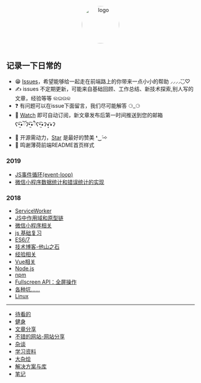 <p align="center">
	<img width="100" height="100" src="https://avatars1.githubusercontent.com/u/21290640?v=4" alt="logo" style="border-radius: 9999px;">
</p>
<p align="center">
	<a href="https://github.com/itboos/">
		<img src="https://img.shields.io/badge/itboos-%E9%9B%AA%E5%A5%87%E5%89%8D%E7%AB%AF-blue.svg?colorA=green&colorB=5c5c5c" alt="">
	</a>
</p>

## 记录一下日常的
- 😁 [Issues](https://github.com/itboos/accumulation/issues)，希望能够给一起走在前端路上的你带来一点小小的帮助 ⸝⸝⸝⸝◟̆◞̆♡
- ✍️ issues 不定期更新，可能来自基础回顾、工作总结、新技术探索,别人写的文章，经验等等 ଲଇଉକ
- ❓ 有问题可以在issue下面留言，我们尽可能解答 ⚆_⚆
- 📩 [Watch](https://github.com/itboos/accumulation/watchers) 即可自动订阅，新文章发布后第一时间推送到您的邮箱 ʕ•̫͡•ོʔ•̫͡•ཻʕ•̫͡•ʔ•͓͡•ʔ
- 💖 开源需动力，[Star](https://github.com/itboos/accumulation) 是最好的赞美 ❛‿˂̵✧
- 💖 鸣谢薄荷前端README首页样式

### 2019
- [JS事件循环(event-loop)](https://github.com/itboos/accumulation/issues/29)
- [微信小程序数据统计和错误统计的实现](https://github.com/itboos/accumulation/issues/28)
### 2018
- [ServiceWorker](https://github.com/itboos/accumulation/issues/3)
- [JS中作用域和原型链](https://github.com/itboos/accumulation/issues/4)
- [微信小程序相关](https://github.com/itboos/accumulation/issues/5)
- [js 基础复习](https://github.com/itboos/accumulation/issues/6)
- [ES6/7](https://github.com/itboos/accumulation/issues/7)
- [技术博客-他山之石](https://github.com/itboos/accumulation/issues/9)
- [经验相关](https://github.com/itboos/accumulation/issues/10)
- [Vue相关](https://github.com/itboos/accumulation/issues/12)
- [Node.js](https://github.com/itboos/accumulation/issues/13)
- [npm](https://github.com/itboos/accumulation/issues/14)
- [Fullscreen API：全屏操作](https://github.com/itboos/accumulation/issues/15)
- [各种坑......](https://github.com/itboos/accumulation/issues/16)
- [Linux](https://github.com/itboos/accumulation/issues/17)

----------------------------------------------------------------------------------------------------------------------------
- [待看的](https://github.com/itboos/accumulation/issues/18)
- [健身](https://github.com/itboos/accumulation/issues/19)
- [文章分享](https://github.com/itboos/accumulation/issues/20)
- [不错的网站-网站分享](https://github.com/itboos/accumulation/issues/21)
- [杂谈](https://github.com/itboos/accumulation/issues/22)
- [学习资料](https://github.com/itboos/accumulation/issues/23)
- [大杂烩](https://github.com/itboos/accumulation/issues/24)
- [解决方案与库](https://github.com/itboos/accumulation/issues/25)
- [笔记](https://github.com/itboos/accumulation/issues/26)
